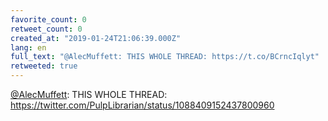```yaml
---
favorite_count: 0
retweet_count: 0
created_at: "2019-01-24T21:06:39.000Z"
lang: en
full_text: "@AlecMuffett: THIS WHOLE THREAD: https://t.co/BCrncIqlyt"
retweeted: true
---
```


[@AlecMuffett](https://twitter.com/AlecMuffett): THIS WHOLE THREAD:
<https://twitter.com/PulpLibrarian/status/1088409152437800960>
